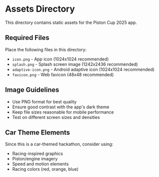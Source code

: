 # Assets Directory

This directory contains static assets for the Piston Cup 2025 app.

## Required Files

Place the following files in this directory:

- `icon.png` - App icon (1024x1024 recommended)
- `splash.png` - Splash screen image (1242x2436 recommended)
- `adaptive-icon.png` - Android adaptive icon (1024x1024 recommended)
- `favicon.png` - Web favicon (48x48 recommended)

## Image Guidelines

- Use PNG format for best quality
- Ensure good contrast with the app's dark theme
- Keep file sizes reasonable for mobile performance
- Test on different screen sizes and densities

## Car Theme Elements

Since this is a car-themed hackathon, consider using:
- Racing-inspired graphics
- Piston/engine imagery
- Speed and motion elements
- Racing colors (red, orange, blue) 